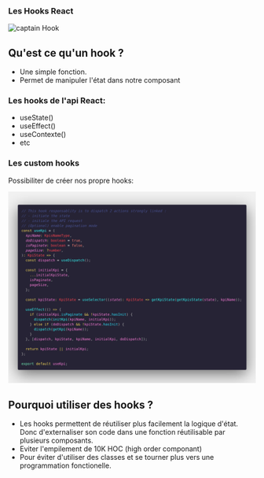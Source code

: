 ### Les Hooks React

![captain Hook](https://media1.tenor.com/images/9938e5ffd05dd0a931b6edb8981b4c82/tenor.gif?itemid=9697834)

## Qu'est ce qu'un hook ?

* Une simple fonction.
* Permet de manipuler l'état dans notre composant

### Les hooks de l'api React:
* useState()
* useEffect()
* useContexte()
* etc

### Les custom hooks

Possibiliter de créer nos propre hooks:

![custom hook](useKpi_hook.png)

## Pourquoi utiliser des hooks ?

* Les hooks permettent de réutiliser plus facilement la logique d'état.
Donc d'externaliser son code dans une fonction réutilisable par plusieurs composants.
* Eviter l'empilement de 10K HOC (high order componant)
* Pour éviter d'utiliser des classes et se tourner plus vers une programmation fonctionelle.